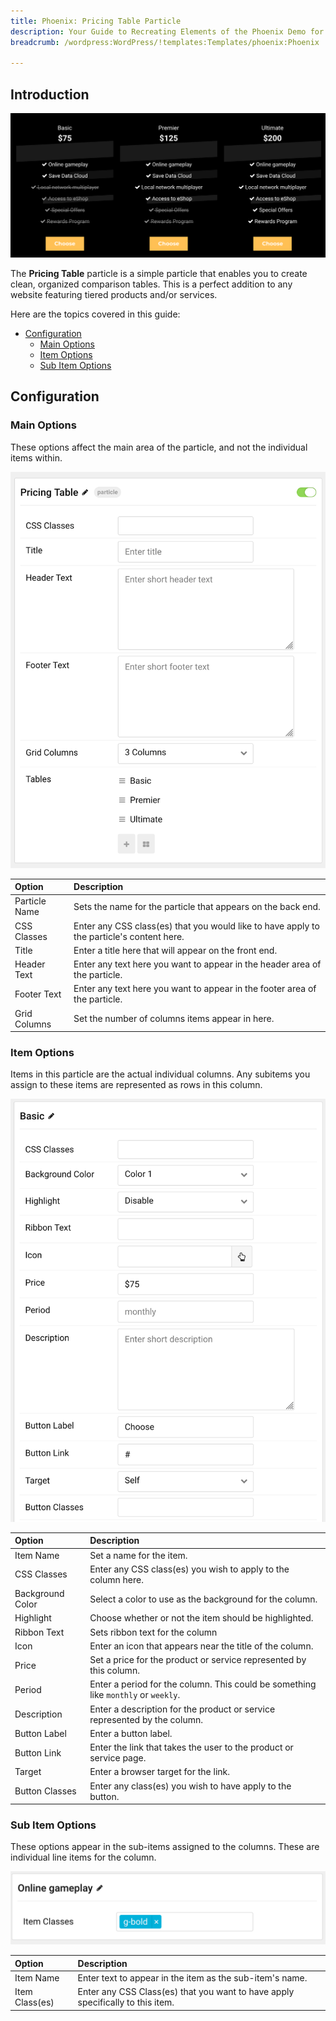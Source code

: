 ```yaml
---
title: Phoenix: Pricing Table Particle
description: Your Guide to Recreating Elements of the Phoenix Demo for WordPress
breadcrumb: /wordpress:WordPress/!templates:Templates/phoenix:Phoenix

---
```


## Introduction

![](assets/particle_pricing1.png)

The **Pricing Table** particle is a simple particle that enables you to create clean, organized comparison tables. This is a perfect addition to any website featuring tiered products and/or services.

Here are the topics covered in this guide:

* [Configuration](#configuration)
    - [Main Options](#main-options)
    - [Item Options](#item-options)
    - [Sub Item Options](#sub-item-options)

## Configuration

### Main Options

These options affect the main area of the particle, and not the individual items within.

![](assets/particle_pricing2.png)

| Option        | Description                                                                               |
| :-----        | :-----                                                                                    |
| Particle Name | Sets the name for the particle that appears on the back end.                              |
| CSS Classes   | Enter any CSS class(es) that you would like to have apply to the particle's content here. |
| Title         | Enter a title here that will appear on the front end.                                     |
| Header Text   | Enter any text here you want to appear in the header area of the particle.                |
| Footer Text   | Enter any text here you want to appear in the footer area of the particle.                |
| Grid Columns  | Set the number of columns items appear in here.                                           |


### Item Options

Items in this particle are the actual individual columns. Any subitems you assign to these items are represented as rows in this column.

![](assets/particle_pricing3.png)

| Option           | Description                                                                        |
| :-----           | :-----                                                                             |
| Item Name        | Set a name for the item.                                                           |
| CSS Classes      | Enter any CSS class(es) you wish to apply to the column here.                      |
| Background Color | Select a color to use as the background for the column.                            |
| Highlight        | Choose whether or not the item should be highlighted.                              |
| Ribbon Text      | Sets ribbon text for the column                                                    |
| Icon             | Enter an icon that appears near the title of the column.                           |
| Price            | Set a price for the product or service represented by this column.                 |
| Period           | Enter a period for the column. This could be something like `monthly` or `weekly`. |
| Description      | Enter a description for the product or service represented by the column.          |
| Button Label     | Enter a button label.                                                              |
| Button Link      | Enter the link that takes the user to the product or service page.                 |
| Target           | Enter a browser target for the link.                                               |
| Button Classes   | Enter any class(es) you wish to have apply to the button.                          |

### Sub Item Options

These options appear in the sub-items assigned to the columns. These are individual line items for the column.

![](assets/particle_pricing4.png)

| Option         | Description                                                                    |
| :-----         | :-----                                                                         |
| Item Name      | Enter text to appear in the item as the sub-item's name.                       |
| Item Class(es) | Enter any CSS Class(es) that you want to have apply specifically to this item. |
